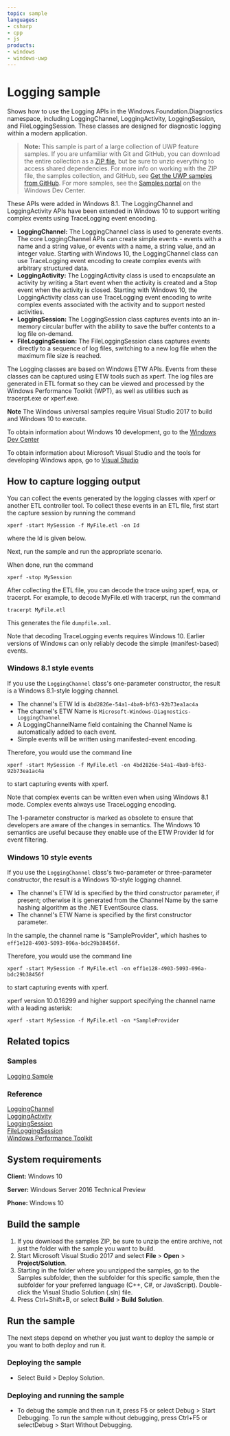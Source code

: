 ```yaml
---
topic: sample
languages:
- csharp
- cpp
- js
products:
- windows
- windows-uwp
---
```


<!---
  category: Data
  samplefwlink: http://go.microsoft.com/fwlink/p/?LinkId=620565
--->

# Logging sample

Shows how to use the Logging APIs in the
Windows.Foundation.Diagnostics namespace, including LoggingChannel,
LoggingActivity, LoggingSession, and FileLoggingSession. These classes are
designed for diagnostic logging within a modern application. 

> **Note:** This sample is part of a large collection of UWP feature samples. 
> If you are unfamiliar with Git and GitHub, you can download the entire collection as a 
> [ZIP file](https://github.com/Microsoft/Windows-universal-samples/archive/master.zip), but be 
> sure to unzip everything to access shared dependencies. For more info on working with the ZIP file, 
> the samples collection, and GitHub, see [Get the UWP samples from GitHub](https://aka.ms/ovu2uq). 
> For more samples, see the [Samples portal](https://aka.ms/winsamples) on the Windows Dev Center. 

These APIs were
added in Windows 8.1. The LoggingChannel and LoggingActivity APIs have been
extended in Windows 10 to support writing complex events using TraceLogging
event encoding.

- **LoggingChannel:** The LoggingChannel class is used to generate events.
  The core LoggingChannel APIs can create simple events - events with
  a name and a string value, or events with a name, a string value, and an
  integer value. Starting with Windows 10, the LoggingChannel class can use
  TraceLogging event encoding to create complex events with arbitrary
  structured data.
- **LoggingActivity:** The LoggingActivity class is used to encapsulate an
  activity by writing a Start event when the activity is created and a Stop
  event when the activity is closed. Starting with Windows 10, the
  LoggingActivity class can use TraceLogging event encoding to write
  complex events associated with the activity and to support nested activities.
- **LoggingSession:** The LoggingSession class captures events into an
  in-memory circular buffer with the ability to save the buffer contents to a
  log file on-demand.
- **FileLoggingSession:** The FileLoggingSession class captures events directly
  to a sequence of log files, switching to a new log file when the maximum file
  size is reached.

The Logging classes are based on Windows ETW APIs. Events from these classes
can be captured using ETW tools such as xperf. The log files are generated in
ETL format so they can be viewed and processed by the Windows Performance
Toolkit (WPT), as well as utilities such as tracerpt.exe or xperf.exe.

**Note** The Windows universal samples require Visual Studio 2017 to build and Windows 10 to execute.
 
To obtain information about Windows 10 development, go to the [Windows Dev Center](http://go.microsoft.com/fwlink/?LinkID=532421)

To obtain information about Microsoft Visual Studio and the tools for developing Windows apps, go to [Visual Studio](http://go.microsoft.com/fwlink/?LinkID=532422)

## How to capture logging output

You can collect the events generated by the logging classes with xperf or another
ETL controller tool. To collect these events in an ETL file, first start the capture
session by running the command

    xperf -start MySession -f MyFile.etl -on Id

where the Id is given below.

Next, run the sample and run the appropriate scenario.

When done, run the command

    xperf -stop MySession

After collecting the ETL file, you can decode the trace using xperf, wpa,
or tracerpt. For example, to decode MyFile.etl with tracerpt, run the command

    tracerpt MyFile.etl

This generates the file `dumpfile.xml`.

Note that decoding TraceLogging events requires Windows 10. Earlier versions
of Windows can only reliably decode the simple (manifest-based) events.

### Windows 8.1 style events

If you use the `LoggingChannel` class's one-parameter constructor,
the result is a Windows 8.1-style logging channel.

* The channel's ETW Id is `4bd2826e-54a1-4ba9-bf63-92b73ea1ac4a`
* The channel's ETW Name is `Microsoft-Windows-Diagnostics-LoggingChannel`
* A LoggingChannelName field containing the Channel Name is automatically added to each event.
* Simple events will be written using manifested-event encoding.

Therefore, you would use the command line

    xperf -start MySession -f MyFile.etl -on 4bd2826e-54a1-4ba9-bf63-92b73ea1ac4a

to start capturing events with xperf.

Note that complex events can be written even when using Windows 8.1 mode.
Complex events always use TraceLogging encoding.

The 1-parameter constructor is marked as obsolete to ensure that
developers are aware of the changes in semantics. The Windows 10 semantics
are useful because they enable use of the ETW Provider Id for event
filtering.

### Windows 10 style events

If you use the `LoggingChannel` class's two-parameter or three-parameter constructor,
the result is a Windows 10-style logging channel.

* The channel's ETW Id is specified by the third constructor parameter, if present; otherwise it is generated from the Channel Name by the same hashing algorithm as the .NET EventSource class.
* The channel's ETW Name is specified by the first constructor parameter.

In the sample, the channel name is "SampleProvider", which hashes to `eff1e128-4903-5093-096a-bdc29b38456f`.

Therefore, you would use the command line

    xperf -start MySession -f MyFile.etl -on eff1e128-4903-5093-096a-bdc29b38456f

to start capturing events with xperf.

xperf version 10.0.16299 and higher support specifying the channel name with a leading asterisk:

    xperf -start MySession -f MyFile.etl -on *SampleProvider

## Related topics

### Samples

[Logging Sample](/Samples/Logging)  

### Reference

[LoggingChannel](https://msdn.microsoft.com/library/windows/apps/windows.foundation.diagnostics.loggingchannel.aspx)  
[LoggingActivity](https://msdn.microsoft.com/library/windows/apps/windows.foundation.diagnostics.loggingactivity.aspx)  
[LoggingSession](https://msdn.microsoft.com/library/windows/apps/windows.foundation.diagnostics.loggingsession.aspx)  
[FileLoggingSession](https://msdn.microsoft.com/library/windows/apps/windows.foundation.diagnostics.fileloggingsession.aspx)  
[Windows Performance Toolkit](https://docs.microsoft.com/en-us/windows-hardware/test/wpt/index)  

## System requirements

**Client:** Windows 10

**Server:** Windows Server 2016 Technical Preview

**Phone:** Windows 10

## Build the sample

1. If you download the samples ZIP, be sure to unzip the entire archive, not just the folder with the sample you want to build. 
2. Start Microsoft Visual Studio 2017 and select **File** \> **Open** \> **Project/Solution**.
3. Starting in the folder where you unzipped the samples, go to the Samples subfolder, then the subfolder for this specific sample, then the subfolder for your preferred language (C++, C#, or JavaScript). Double-click the Visual Studio Solution (.sln) file.
4. Press Ctrl+Shift+B, or select **Build** \> **Build Solution**.

## Run the sample

The next steps depend on whether you just want to deploy the sample or you want to both deploy and run it.

### Deploying the sample

- Select Build > Deploy Solution. 

### Deploying and running the sample

- To debug the sample and then run it, press F5 or select Debug >  Start Debugging. To run the sample without debugging, press Ctrl+F5 or selectDebug > Start Without Debugging. 

